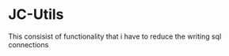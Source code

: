 JC-Utils
========
This consisist of functionality that i have to reduce the writing sql connections
